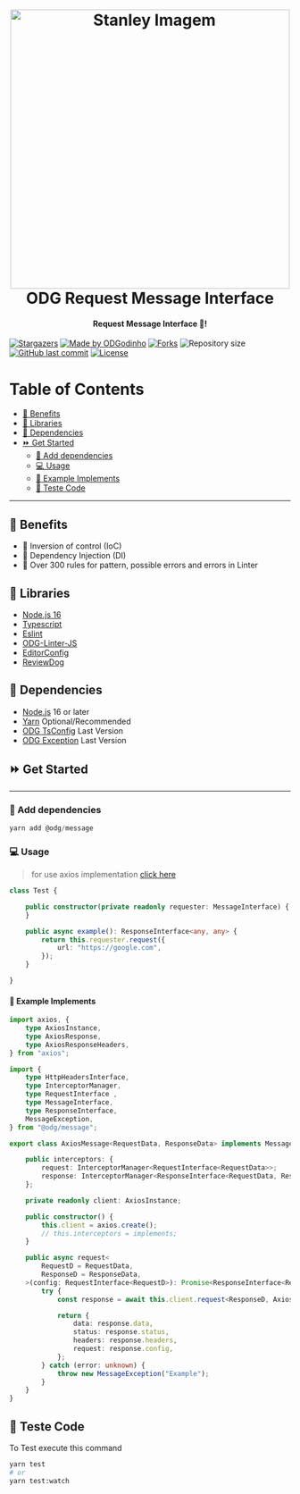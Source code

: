 <h1 align="center">
    <a href="https://github.com/ODGodinho">
        <img
            src="https://raw.githubusercontent.com/ODGodinho/Stanley-TheTemplate/main/public/images/Stanley.jpg"
            alt="Stanley Imagem" width="500"
        />
    </a>
    <br />
    ODG Request Message Interface
    <br />
</h1>

<h4 align="center">Request Message Interface 🔗!</h4>

<p align="center">

[![Stargazers](https://img.shields.io/github/stars/ODGodinho/ODGMessage?color=F430A4)](https://github.com/ODGodinho/ODGMessage/stargazers)
[![Made by ODGodinho](https://img.shields.io/badge/made%20by-ODGodinho-%2304A361)](https://www.linkedin.com/in/victor-alves-odgodinho/)
[![Forks](https://img.shields.io/github/forks/ODGodinho/ODGMessage?color=CD4D34)](https://github.com/ODGodinho/ODGMessage/network/members)
![Repository size](https://img.shields.io/github/repo-size/ODGodinho/ODGMessage)
[![GitHub last commit](https://img.shields.io/github/last-commit/ODGodinho/ODGMessage)](https://github.com/ODGodinho/ODGMessage/commits/master)
[![License](https://img.shields.io/badge/license-MIT-brightgreen)](https://opensource.org/licenses/MIT)

</p>

# Table of Contents

- [🎇 Benefits](#-benefits)
- [📗 Libraries](#-libraries)
- [📁 Dependencies](#-dependencies)
- [⏩ Get Started](#-get-started)
  - [🔘 Add dependencies](#-add-dependencies)
  - [💻 Usage](#-usage)
  - [📰 Example Implements](#-example-implements)
  - [🧪 Teste Code](#-teste-code)

---

## 🎇 Benefits

- 👀 Inversion of control (IoC)
- 🎇 Dependency Injection (DI)
- 🚨 Over 300 rules for pattern, possible errors and errors in Linter

## 📗 Libraries

- [Node.js 16](https://nodejs.org/?n=dragonsgamers)
- [Typescript](https://www.typescriptlang.org/?n=dragonsgamers)
- [Eslint](https://eslint.org/?n=dragonsgamers)
- [ODG-Linter-JS](https://github.com/ODGodinho/ODG-Linter-Js?n=dragonsgamers)
- [EditorConfig](https://editorconfig.org/?n=dragonsgamers)
- [ReviewDog](https://github.com/reviewdog/action-eslint)

## 📁 Dependencies

- [Node.js](https://nodejs.org) 16 or later
- [Yarn](https://yarnpkg.com/) Optional/Recommended
- [ODG TsConfig](https://github.com/ODGodinho/tsconfig) Last Version
- [ODG Exception](https://github.com/ODGodinho/ODGException) Last Version

## ⏩ Get Started

---

### 🔘 Add dependencies

```powershell
yarn add @odg/message
```

### 💻 Usage

> for use axios implementation [click here](https://github.com/ODGodinho/ODGAxios)

```typescript
class Test {

    public constructor(private readonly requester: MessageInterface) {
    }

    public async example(): ResponseInterface<any, any> {
        return this.requester.request({
            url: "https://google.com",
        });
    }

}
```

#### 📰 Example Implements

```typescript
import axios, {
    type AxiosInstance,
    type AxiosResponse,
    type AxiosResponseHeaders,
} from "axios";

import {
    type HttpHeadersInterface,
    type InterceptorManager,
    type RequestInterface ,
    type MessageInterface,
    type ResponseInterface,
    MessageException,
} from "@odg/message";

export class AxiosMessage<RequestData, ResponseData> implements MessageInterface<RequestData, ResponseData> {

    public interceptors: {
        request: InterceptorManager<RequestInterface<RequestData>>;
        response: InterceptorManager<ResponseInterface<RequestData, ResponseData>>;
    };

    private readonly client: AxiosInstance;

    public constructor() {
        this.client = axios.create();
        // this.interceptors = implements;
    }

    public async request<
        RequestD = RequestData,
        ResponseD = ResponseData,
    >(config: RequestInterface<RequestD>): Promise<ResponseInterface<RequestD, ResponseD>> {
        try {
            const response = await this.client.request<ResponseD, AxiosResponse<ResponseD, RequestD>, RequestD>(config);

            return {
                data: response.data,
                status: response.status,
                headers: response.headers,
                request: response.config,
            };
        } catch (error: unknown) {
            throw new MessageException("Example");
        }
    }
}
```

## 🧪 Teste Code

To Test execute this command

```bash
yarn test
# or
yarn test:watch
```
